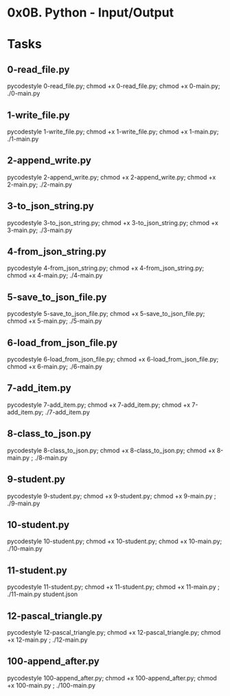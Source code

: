 # 0x0B. Python - Input/Output

# Tasks
## 0-read_file.py
pycodestyle 0-read_file.py; chmod +x 0-read_file.py; chmod +x 0-main.py; ./0-main.py

## 1-write_file.py
pycodestyle 1-write_file.py; chmod +x 1-write_file.py; chmod +x 1-main.py; ./1-main.py

## 2-append_write.py
pycodestyle 2-append_write.py; chmod +x 2-append_write.py; chmod +x 2-main.py; ./2-main.py

## 3-to_json_string.py
pycodestyle 3-to_json_string.py; chmod +x 3-to_json_string.py; chmod +x 3-main.py; ./3-main.py

## 4-from_json_string.py
pycodestyle 4-from_json_string.py; chmod +x 4-from_json_string.py; chmod +x 4-main.py; ./4-main.py

## 5-save_to_json_file.py
pycodestyle 5-save_to_json_file.py; chmod +x 5-save_to_json_file.py; chmod +x 5-main.py; ./5-main.py

## 6-load_from_json_file.py
pycodestyle 6-load_from_json_file.py; chmod +x 6-load_from_json_file.py; chmod +x 6-main.py; ./6-main.py

## 7-add_item.py
pycodestyle 7-add_item.py; chmod +x 7-add_item.py; chmod +x 7-add_item.py; ./7-add_item.py

## 8-class_to_json.py
pycodestyle 8-class_to_json.py; chmod +x 8-class_to_json.py; chmod +x 8-main.py ; ./8-main.py

## 9-student.py
pycodestyle 9-student.py; chmod +x 9-student.py; chmod +x 9-main.py ; ./9-main.py

## 10-student.py
pycodestyle 10-student.py; chmod +x 10-student.py; chmod +x 10-main.py; ./10-main.py

## 11-student.py
pycodestyle 11-student.py; chmod +x 11-student.py; chmod +x 11-main.py ; ./11-main.py student.json

## 12-pascal_triangle.py
pycodestyle 12-pascal_triangle.py; chmod +x 12-pascal_triangle.py; chmod +x 12-main.py ; ./12-main.py

## 100-append_after.py
pycodestyle 100-append_after.py; chmod +x 100-append_after.py; chmod +x 100-main.py ; ./100-main.py